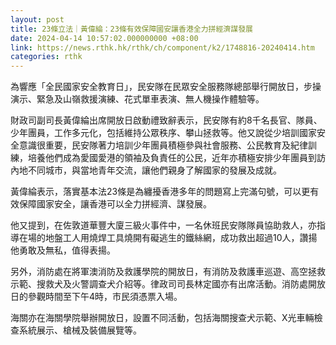 ```yaml
---
layout: post
title: 23條立法｜黃偉綸：23條有效保障國安讓香港全力拼經濟謀發展
date: 2024-04-14 10:57:02.000000000 +08:00
link: https://news.rthk.hk/rthk/ch/component/k2/1748816-20240414.htm
categories: rthk
---
```


為響應「全民國家安全教育日」，民安隊在民眾安全服務隊總部舉行開放日，步操演示、緊急及山嶺救援演練、花式單車表演、無人機操作體驗等。

財政司副司長黃偉綸出席開放日啟動禮致辭表示，民安隊有約8千名長官、隊員、少年團員，工作多元化，包括維持公眾秩序、攀山拯救等。他又說從少培訓國家安全意識很重要，民安隊著力培訓少年團員積極參與社會服務、公民教育及紀律訓練，培養他們成為愛國愛港的領袖及負責任的公民，近年亦積極安排少年團員到訪內地不同城市，與當地青年交流，讓他們親身了解國家的發展及成就。

黃偉綸表示，落實基本法23條是為纏擾香港多年的問題寫上完滿句號，可以更有效保障國家安全，讓香港可以全力拼經濟、謀發展。

他又提到，在佐敦道華豐大廈三級火事件中，一名休班民安隊隊員協助救人，亦指導在場的地盤工人用燒焊工具燒開有礙逃生的鐵絲網，成功救出超過10人，讚揚他勇敢及無私，值得表揚。

另外，消防處在將軍澳消防及救護學院的開放日，有消防及救護車巡遊、高空拯救示範、搜救犬及火警調查犬介紹等。律政司司長林定國亦有出席活動。消防處開放日的參觀時間至下午4時，市民須憑票入場。

海關亦在海關學院舉辦開放日，設置不同活動，包括海關搜查犬示範、X光車輛檢查系統展示、槍械及裝備展覽等。
